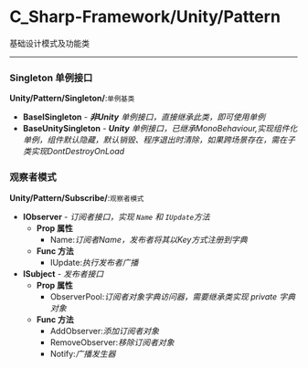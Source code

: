 # C_Sharp-Framework/Unity/Pattern #
基础设计模式及功能类

***

### Singleton 单例接口 ###
**Unity/Pattern/Singleton/**:`单例基类`

 - **BaseISingleton** - ***非Unity** 单例接口，直接继承此类，即可使用单例*
 - **BaseUnitySingleton** - ***Unity** 单例接口，已继承MonoBehaviour,实现组件化单例，组件默认隐藏，默认销毁、程序退出时清除，如果跨场景存在，需在子类实现DontDestroyOnLoad*

### 观察者模式 ###
**Unity/Pattern/Subscribe/**:`观察者模式`

 - **IObserver** - *订阅者接口，实现 `Name` 和 `IUpdate`方法*
	 - **Prop 属性**
		 - Name:*订阅者Name，发布者将其以Key方式注册到字典*
	 - **Func 方法**
		 - IUpdate:*执行发布者广播*
 - **ISubject** - *发布者接口*
	 - **Prop 属性**
		 - ObserverPool:*订阅者对象字典访问器，需要继承类实现 private 字典对象*
	 - **Func 方法**
		 - AddObserver:*添加订阅者对象*
		 - RemoveObserver:*移除订阅者对象*
		 - Notify:*广播发生器*
 
